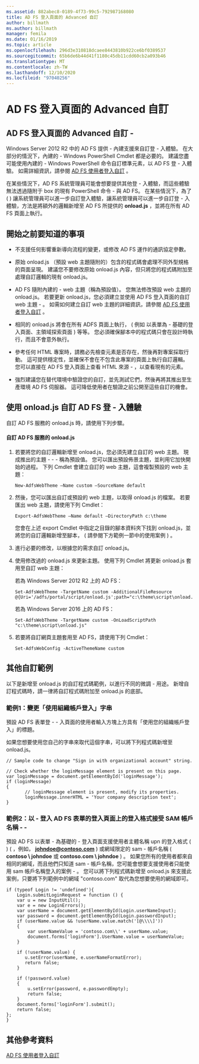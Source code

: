 ```yaml
---
ms.assetid: 882abec8-0189-4f73-99c5-792987168080
title: AD FS 登入頁面的 Advanced 自訂
author: billmath
ms.author: billmath
manager: femila
ms.date: 01/16/2019
ms.topic: article
ms.openlocfilehash: 296d3e310818dcaee8443810b922ce6bf0389537
ms.sourcegitcommit: 65b6de6b44d41f1180c45db11cdd60cb2a093b46
ms.translationtype: MT
ms.contentlocale: zh-TW
ms.lasthandoff: 12/10/2020
ms.locfileid: "97040256"
---
```

# <a name="advanced-customization-of-ad-fs-sign-in-pages"></a>AD FS 登入頁面的 Advanced 自訂


## <a name="advanced-customization-of-ad-fs-sign-in-pages"></a>AD FS 登入頁面的 Advanced 自訂 \-
Windows Server 2012 R2 中的 AD FS 提供 \- 內建支援來自訂登 \- 入體驗。 在大部分的情況下，內建的 \- Windows PowerShell Cmdlet 都是必要的。  建議您盡可能使用內建的 \- Windows PowerShell 命令自訂標準元素，以 AD FS 登 \- 入體驗。  如需詳細資訊，請參閱 [AD FS 使用者登入自訂](AD-FS-user-sign-in-customization.md) 。

在某些情況下，AD FS 系統管理員可能會想要提供其他登 \- 入體驗，而這些體驗無法透過隨附于 box 的現有 PowerShell 命令 \- 與 AD FS。 在某些情況下，為了 \( \) 讓系統管理員可以進一步自訂登入體驗，讓系統管理員可以進一步自訂登 \- 入體驗，方法是將額外的邏輯新增至 AD FS 所提供的 **onload.js** ，並將在所有 AD FS 頁面上執行。

## <a name="things-to-know-before-you-start"></a>開始之前要知道的事項

-   不支援任何影響重新導向流程的變更，或修改 AD FS 運作的通訊協定參數。

-   原始 onload.js （預設 web 主題隨附的）包含的程式碼會處理不同外型規格的頁面呈現。 建議您不要修改原始 onload.js 內容，但只將您的程式碼附加至處理自訂邏輯的現有 onload.js。

-   AD FS 隨附內建的 \- web 主題（稱為預設值）。 您無法修改預設 web 主題的 onload.js。 若要更新 onload.js，您必須建立並使用 AD FS 登入頁面的自訂 web 主題 \- 。  如需如何建立自訂 web 主題的詳細資訊，請參閱 [AD FS 使用者登入自訂](AD-FS-user-sign-in-customization.md) 。

-   相同的 onload.js 將會在所有 ADFS 頁面上執行， \( 例如 以表單為 \- 基礎的登入頁面、主領域探索頁面 \) 等等。 您必須確保腳本中的程式碼只會在設計時執行，而且不會意外執行。

-   參考任何 HTML 專案時，請務必先檢查元素是否存在，然後再對專案採取行動。 這可提供穩定性，並確保不會在不包含此專案的頁面上執行自訂邏輯。 您可以直接在 AD FS 登入頁面上查看 HTML 來源 \- ，以查看現有的元素。

-   強烈建議您在替代環境中驗證您的自訂，並先測試它們，然後再將其推出至生產環境 AD FS 伺服器。 這可降低使用者在驗證之前公開至這些自訂的機會。

## <a name="customizing-the-ad-fs-sign-in-experience-by-using-onloadjs"></a>使用 onload.js 自訂 AD FS 登 \- 入體驗
自訂 AD FS 服務的 onload.js 時，請使用下列步驟。

#### <a name="customizing-onloadjs-for-the-ad-fs-service"></a>自訂 AD FS 服務的 onload.js

1.  若要將您的自訂邏輯新增至 onload.js，您必須先建立自訂的 web 主題。 現成推出的主題 \- \- \- 稱為預設值。 您可以匯出預設佈景主題，並利用它加快開始的過程。 下列 Cmdlet 會建立自訂的 web 主題，這會複製預設的 web 主題：

    ```
    New-AdfsWebTheme –Name custom –SourceName default

    ```

2.  然後，您可以匯出自訂或預設的 web 主題，以取得 onload.js 的檔案。 若要匯出 web 主題，請使用下列 Cmdlet：

    ```
    Export-AdfsWebTheme –Name default –DirectoryPath c:\theme

    ```

    您會在上述 export Cmdlet 中指定之目錄的腳本資料夾下找到 onload.js，並將您的自訂邏輯新增至腳本， \( 請參閱下方範例一節中的使用案例 \) 。

3.  進行必要的修改，以根據您的需求自訂 onload.js。

4.  使用修改過的 onload.js 來更新主題。 使用下列 Cmdlet 將更新 onload.js 套用至自訂 web 主題：

     若為 Windows Server 2012 R2 上的 AD FS：

    ```
    Set-AdfsWebTheme -TargetName custom -AdditionalFileResource @{Uri='/adfs/portal/script/onload.js';path="c:\theme\script\onload.js"}

    ```
    若為 Windows Server 2016 上的 AD FS：

     ```
    Set-AdfsWebTheme -TargetName custom -OnLoadScriptPath "c:\theme\script\onload.js"

    ```

5.  若要將自訂網頁主題套用至 AD FS，請使用下列 Cmdlet：

    ```
    Set-AdfsWebConfig -ActiveThemeName custom
    ```

## <a name="additional-customization-examples"></a>其他自訂範例
以下是新增至 onload.js 的自訂程式碼範例，以進行不同的微調 \- 用途。 新增自訂程式碼時，請一律將自訂程式碼附加至 onload.js 的底部。

### <a name="example-1-change-sign-in-with-organizational-account-string"></a>範例1：變更「使用組織帳戶登入」字串
預設 AD FS 表單登 \- \- 入頁面的使用者輸入方塊上方具有「使用您的組織帳戶登入」的標題。

如果您想要使用您自己的字串來取代這個字串，可以將下列程式碼新增至 onload.js。

```
// Sample code to change "Sign in with organizational account" string.

// Check whether the loginMessage element is present on this page.
var loginMessage = document.getElementById('loginMessage');
if (loginMessage)
{
       // loginMessage element is present, modify its properties.
       loginMessage.innerHTML = 'Your company description text';
}

```

### <a name="example-2-accept-sam-account-name-as-a-login-format-on-an-ad-fs-form-based-sign-in-page"></a>範例2：以 \- 登入 AD FS 表單的登入頁面上的登入格式接受 SAM 帳戶名稱 \- \-
預設 AD FS 以表單 \- 為基礎的 \- 登入頁面支援使用者主體名稱 upn 的登入格式 \( \) \( ，例如， <strong>johndoe@contoso.com</strong> \) 或網域限定的 sam \- 帳戶名稱 \( **contoso \\ johndoe** 或 **contoso.com \\ johndoe** \) 。 如果您所有的使用者都來自相同的網域，而且他們只知道 sam \- 帳戶名稱，您可能會想要支援使用者只能使用 sam 帳戶名稱登入的案例 \- 。 您可以將下列程式碼新增至 onload.js 來支援此案例，只要將下列範例中的網域 "contoso.com" 取代為您想要使用的網域即可。

```
if (typeof Login != 'undefined'){
    Login.submitLoginRequest = function () {
    var u = new InputUtil();
    var e = new LoginErrors();
    var userName = document.getElementById(Login.userNameInput);
    var password = document.getElementById(Login.passwordInput);
    if (userName.value && !userName.value.match('[@\\\\]'))
    {
        var userNameValue = 'contoso.com\\' + userName.value;
        document.forms['loginForm'].UserName.value = userNameValue;
    }

    if (!userName.value) {
       u.setError(userName, e.userNameFormatError);
       return false;
    }

    if (!password.value)
    {
        u.setError(password, e.passwordEmpty);
        return false;
    }
    document.forms['loginForm'].submit();
    return false;
};
}

```

## <a name="additional-references"></a>其他參考資料
[AD FS 使用者登入自訂](AD-FS-user-sign-in-customization.md)


